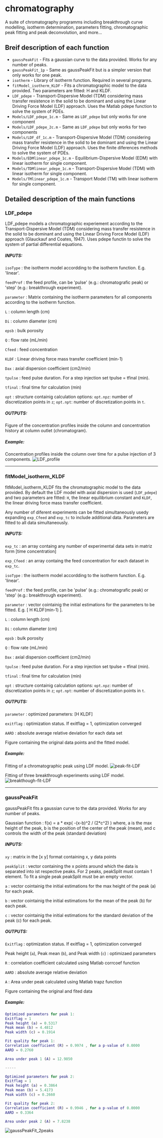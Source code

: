 # chromatography
A suite of chromatography programms including breakthrough curve modelling, isotherm determination, parameters fitting, chromatographic peak fitting and peak deconvolution, and more...


## Breif description of each function
* `gaussPeakFit` - Fits a gaussian curve to the data provided. Works for any number of peaks.
* `gaussPeakFit_1p` - Same as gaussPeakFit but is a simpler version that only works for one peak.
* `isotherm` - Library of isotherm function. Required in several programs. 
* `fitModel_isotherm_KLDF` - Fits a chromatographic model to the data provided. Two parameters are fitted: H and KLDF.
* `LDF_pdepe` - Transport-Dispersive Model (TDM) considering mass transfer resistence in the solid to be dominant and using the Linear Driving Force Model (LDF) approach. Uses the Matlab pdepe function to solve the system of PDEs.
* `Models/LDF_pdepe_1c.m` - Same as `LDF_pdepe` but only works for one component
* `Models/LDF_pdepe_2c.m` - Same as `LDF_pdepe` but only works for two components
* `Models/LDF_df_1c.m` - Transport-Dispersive Model (TDM) considering mass transfer resistence in the solid to be dominant and using the Linear Driving Force Model (LDF) approach. Uses the finite diferences methods to solve the system of PDEs.
* `Models/EDMlinear_pdepe_1c.m` - Equilibrium-Dispersive Model (EDM) with linear isotherm for single component.
* `Models/TDMlinear_pdepe_1c.m` - Transport-Dispersive Model (TDM) with linear isotherm for single component.
* `Models/TMlinear_pdepe_1c.m` - Transport Model (TM) with linear isotherm for single component.


## Detailed description of the main functions

### **LDF_pdepe**
LDF_pdepe models a chromatographic experiement according to the Transport-Dispersive Model (TDM) considering mass transfer resistence in the solid to be dominant and using the Linear Driving Force Model (LDF) approach (Glauckauf and Coates, 1947). Uses pdepe functin to solve the system of partial differential equations. 

##### INPUTS: 
`isoType` : the isotherm model accordding to the isotherm function. E.g. 'linear'.

`feedProf` : the feed profile, can be 'pulse' (e.g.: chromatografic peak) or 'step' (e.g.: breakthrough experiment).

`parameter` : Matrix containing the isotherm parameters for all components according to the isotherm function.

`L` : column length (cm)

`Di` : column diameter (cm)

`epsb` : bulk porosity

`Q` : flow rate (mL/min)

`Cfeed` : feed concentration

`KLDF` : Linear driving force mass transfer coefficient (min-1)

`Dax` : axial dispersion coefficient (cm2/min)

`tpulse` : feed pulse duration. For a step injection set tpulse = tfinal (min).

`tfinal` : final time for calculation (min)

`opt` : structure containig calculation options: `opt.npz`: number of discretization points in `z`; 
`opt.npt`: number of discretization points in `t`.


##### OUTPUTS:

Figure of the concentration profiles inside the column and concentration history at column outlet (chromatogram).

##### Example:

Concentration profiles inside the column over time for a pulse injection of 3 components.
![LDF_profile](images/LDF_profile.png)


---

### **fitModel_isotherm_KLDF**
fitModel_isotherm_KLDF fits the chromatographic model to the data provided. By default the LDF model with axial dispersion is used (`LDF_pdepe`) and two parameters are fitted: `H`, the linear equilibrium constant and `KLDF`, the linear driving force mass transfer coefficient.

Any number of diferent experiments can be fitted simultaneously usedy expanding `exp_Cfeed` and `exp_tc` to include additional data. Parameters are fitted to all data simultaneously.

##### INPUTS: 
`exp_tc` : an array containg any number of experimental data sets in matriz form [time concentration]

`exp_Cfeed` : an array containg the feed concentration for each dataset in `exp_tc`.

`isoType` : the isotherm model accordding to the isotherm function. E.g. 'linear'.

`feedProf` : the feed profile, can be 'pulse' (e.g.: chromatografic peak) or 'step' (e.g.: breakthrough experiment).

`parameter` : vector cointainig the initial estimations for the parameters to be fitted. E.g. [ H  KLDF(min-1) ].

`L` : column length (cm)

`Di` : column diameter (cm)

`epsb` : bulk porosity

`Q` : flow rate (mL/min)

`Dax` : axial dispersion coefficient (cm2/min)

`tpulse` : feed pulse duration. For a step injection set tpulse = tfinal (min).

`tfinal` : final time for calculation (min)

`opt` : structure containig calculation options: `opt.npz`: number of discretization points in `z`; 
`opt.npt`: number of discretization points in `t`.


##### OUTPUTS:
`parameter` : optimized parameters: [H KLDF]

`exitflag` : optimization status. If exitflag = 1, optimization converged  

`AARD` : absolute average relative deviation for each data set

Figure containing the original data points and the fitted model.

##### Example:

Fitting of a chromatographic peak using LDF model.
![peak-fit-LDF](images/peak-fit-LDF.png)

Fitting of three breakthrough experiments using LDF model.
![breakthough-fit-LDF](images/breakthough-fit-LDF.png)

---

### **gaussPeakFit**

gaussPeakFit fits a gaussian curve to the data provided. Works for any number of peaks.

Gaussian function : f(x) = a * exp( -(x-b)^2 / (2*c^2) ) where, 
a is the max height of the peak,
b is the position of the center of the peak (mean), and
c controls the width of the peak (standard deviation)

##### INPUTS:
`xy` : matrix in the [x y] format containing x, y data points

`peakSplit` : vector containing the x points around which the data is separated into ist respective peaks. For 2 peaks, peakSplit must contain 1 element. To fit a single peak peakSplit must be an empty vector.

`a` : vector cointainig the initial estimations for the max height of the peak (a) for each peak.

`b` : vector cointainig the initial estimations for the mean of the peak (b) for each peak.

`c` : vector cointainig the initial estimations for the standard deviation of the peak (c) for each peak.

##### OUTPUTS:
`Exitflag` : optimization status. If exitflag = 1, optimization converged 

Peak height (`a`),  Peak mean (`b`), and Peak width (`c`) : optimizaed parameters

`R` : correlation coefficient calculated using Matlab corrcoef function 

`AARD` : absolute average relative deviation

`A` : Area under peak calculated using Matlab trapz function

Figure containing the original and fited data

##### Example:
```matlab
Optimized parameters for peak 1: 
Exitflag = 1 
Peak height (a) = 0.5317 
Peak mean (b) = 4.4812 
Peak width (c) = 0.1914 

Fit quality for peak 1: 
Correlation coefficient (R) = 0.9974 , for a p-value of 0.0000 
AARD = 0.2760 

Area under peak 1 (A) = 12.9850 

----- 

Optimized parameters for peak 2: 
Exitflag = 1 
Peak height (a) = 0.3864 
Peak mean (b) = 5.4173 
Peak width (c) = 0.2660 

Fit quality for peak 2: 
Correlation coefficient (R) = 0.9946 , for a p-value of 0.0000 
AARD = 0.3364 

Area under peak 2 (A) = 7.8238
```

![gaussPeakFit_2peaks](images/gaussPeakFit_2peaks.png)
